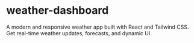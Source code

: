 # weather-dashboard
A modern and responsive weather app built with React and Tailwind CSS. Get real-time weather updates, forecasts, and dynamic UI.
